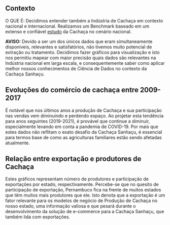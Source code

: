 ## Contexto

O QUE É: Decidimos entender também a Indústria de Cachaça em contexto nacional e internacional. Realizamos um Benchmark baseado em um extenso e confiável [estudo](https://www.figma.com/exit?url=https%3A%2F%2Fwww.sebrae.com.br%2FSebrae%2FPortal%2520Sebrae%2FUFs%2FGO%2FSebrae%2520de%2520A%2520a%2520Z%2FA%2520Cacha%25C3%25A7a%2520de%2520Alambique%2520-%2520Um%2520estudo%2520sobre%2520o%2520h%25C3%25A1bito%2520de%2520Consumoi%2520em%2520Goi%25C3%25A2nia.pdf&fuid=772207417304586902) da Cachaça no cenário nacional. 

**AVISO:** Devido a ser um dos únicos dados que eram simultaneamente disponíveis, relevantes e satisfatórios, não tivemos muito potencial de extração ou tratamento. Decidimos fazer gráficos para visualização e isto nos permitiu mapear com maior precisão quais dados são relevantes na Indústria nacional em larga escala, e consequentemente saber como aplicar melhor nossos conhecimentos de Ciência de Dados no contexto da Cachaça Sanhaçu.

## Evoluções do comércio de cachaça entre 2009-2017

É notável que nos últimos anos a produção de Cachaça e sua participação nas vendas vem diminuindo e perdendo espaço. Ao projetar esta tendência para anos seguintes (2019-2021), é provável que continue a diminuir, especialmente levando em conta a pandemia de COVID-19. Por mais que estes dados não reflitam o exato desafio da Cachaça Sanhaçu, é essencial para termos base de como as agriculturas familiares estão sendo afetadas atualmente.

## Relação entre exportação e produtores de Cachaça
Estes gráficos representam número de produtores e participação de exportações por estado, respectivamente. Percebe-se que no quesito de participação de exportação, Pernambuco fica na frente de muitos estados que têm muitos mais produtores que ele. Isto denota que a exportação é um fator relevante para os modelos de negócio de Produção de Cachaça no nosso estado, uma informação valiosa e que pesará durante o desenvolvimento da solução de e-commerce para a Cachaça Sanhaçu, que também lida com exportações.